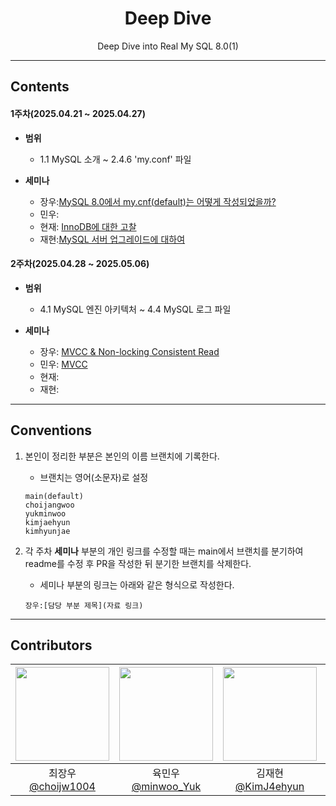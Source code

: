<div align="center">

# Deep Dive  
Deep Dive into Real My SQL 8.0(1)

--- 
</div>

## Contents
#### 1주차(2025.04.21 ~ 2025.04.27)
- **범위** 
    - 1.1 MySQL 소개 ~ 2.4.6 'my.conf' 파일 

- **세미나**
    - 장우:[MySQL 8.0에서 my.cnf(default)는 어떻게 작성되었을까?](https://github.com/BackEndDeepDive/RealMySQL8.0_1/blob/main/ChoiJangWoo/Ch%201/README.md)
    - 민우: 
    - 현재: [InnoDB에 대한 고찰](https://github.com/BackEndDeepDive/RealMySQL8.0_1/blob/main/kimhyeonjae/1%EC%A3%BC%EC%B0%A8.%20InnoDB%EC%97%90%20%EB%8C%80%ED%95%9C%20%EA%B3%A0%EC%B0%B0.md)
    - 재현:[MySQL 서버 업그레이드에 대하여](https://github.com/KimJ4ehyun/TIL-2025/blob/main/RealMySQL/02.설치와_설정.md#23-mysql-서버-업그레이드) 
#### 2주차(2025.04.28 ~ 2025.05.06)
- **범위** 
    - 4.1 MySQL 엔진 아키텍처 ~ 4.4 MySQL 로그 파일

- **세미나**
    - 장우: [MVCC & Non-locking Consistent Read](https://github.com/BackEndDeepDive/RealMySQL8.0_1/blob/choijangwoo/ChoiJangWoo/Ch%202/README.md)
    - 민우: [MVCC](https://github.com/BackEndDeepDive/RealMySQL8.0_1/blob/main/YukMinWoo/week-2/MVCC.md)
    - 현재: 
    - 재현:
---
## Conventions
1. 본인이 정리한 부분은 본인의 이름 브랜치에 기록한다.
    - 브랜치는 영어(소문자)로 설정

    ```
    main(default)
    choijangwoo
    yukminwoo
    kimjaehyun
    kimhyunjae
    ```

2. 각 주차 **세미나** 부분의 개인 링크를 수정할 때는 main에서 브랜치를 분기하여 readme를 수정 후 PR을 작성한 뒤 분기한 브랜치를 삭제한다.

    - 세미나 부분의 링크는 아래와 같은 형식으로 작성한다.
    ```
    장우:[담당 부분 제목](자료 링크)
    ```

---

## Contributors

|<img src="https://github.com/choijw1004.png" width="150" height="150"/>|<img src="https://github.com/FickleBoBo.png" width="150" height="150"/>|<img src="https://github.com/KimJ4ehyun.png" width="150" height="150"/>|<img src="https://github.com/Kguswo.png" width="150" height="150"/>|
|:-:|:-:|:-:|:-:|
|최장우<br/>[@choijw1004](https://github.com/choijw1004)|육민우<br/>[@minwoo_Yuk](https://github.com/FickleBoBo)|김재현<br/>[@KimJ4ehyun](https://github.com/KimJ4ehyun)|김현재<br/>[@Kguswo](https://github.com/Kguswo)|
